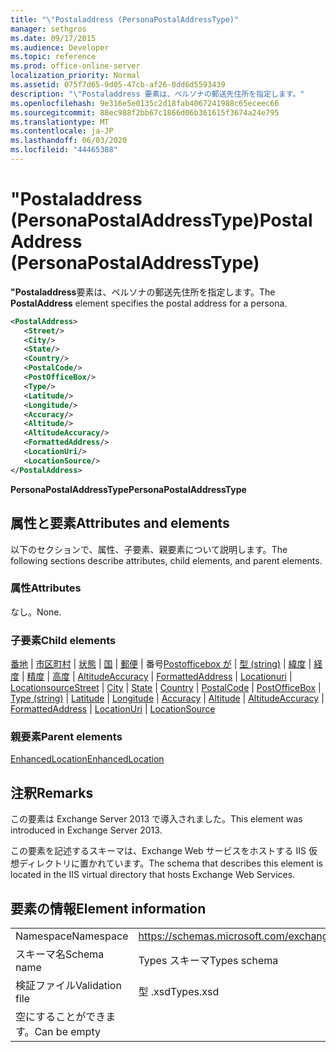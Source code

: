 ```yaml
---
title: "\"Postaladdress (PersonaPostalAddressType)"
manager: sethgros
ms.date: 09/17/2015
ms.audience: Developer
ms.topic: reference
ms.prod: office-online-server
localization_priority: Normal
ms.assetid: 075f7d65-9d05-47cb-af26-0dd6d5593439
description: "\"Postaladdress 要素は、ペルソナの郵送先住所を指定します。"
ms.openlocfilehash: 9e316e5e0135c2d18fab4067241988c65eceec66
ms.sourcegitcommit: 88ec988f2bb67c1866d06b361615f3674a24e795
ms.translationtype: MT
ms.contentlocale: ja-JP
ms.lasthandoff: 06/03/2020
ms.locfileid: "44465388"
---
```

# <a name="postaladdress-personapostaladdresstype"></a><span data-ttu-id="37421-103">"Postaladdress (PersonaPostalAddressType)</span><span class="sxs-lookup"><span data-stu-id="37421-103">PostalAddress (PersonaPostalAddressType)</span></span>

<span data-ttu-id="37421-104">**"Postaladdress**要素は、ペルソナの郵送先住所を指定します。</span><span class="sxs-lookup"><span data-stu-id="37421-104">The **PostalAddress** element specifies the postal address for a persona.</span></span> 
  
```XML
<PostalAddress>
   <Street/>
   <City/>
   <State/>
   <Country/>
   <PostalCode/>
   <PostOfficeBox/>
   <Type/>
   <Latitude/>
   <Longitude/>
   <Accuracy/>
   <Altitude/>
   <AltitudeAccuracy/>
   <FormattedAddress/>
   <LocationUri/>
   <LocationSource/>
</PostalAddress>
```

 <span data-ttu-id="37421-105">**PersonaPostalAddressType**</span><span class="sxs-lookup"><span data-stu-id="37421-105">**PersonaPostalAddressType**</span></span>
## <a name="attributes-and-elements"></a><span data-ttu-id="37421-106">属性と要素</span><span class="sxs-lookup"><span data-stu-id="37421-106">Attributes and elements</span></span>

<span data-ttu-id="37421-107">以下のセクションで、属性、子要素、親要素について説明します。</span><span class="sxs-lookup"><span data-stu-id="37421-107">The following sections describe attributes, child elements, and parent elements.</span></span>
  
### <a name="attributes"></a><span data-ttu-id="37421-108">属性</span><span class="sxs-lookup"><span data-stu-id="37421-108">Attributes</span></span>

<span data-ttu-id="37421-109">なし。</span><span class="sxs-lookup"><span data-stu-id="37421-109">None.</span></span>
  
### <a name="child-elements"></a><span data-ttu-id="37421-110">子要素</span><span class="sxs-lookup"><span data-stu-id="37421-110">Child elements</span></span>

<span data-ttu-id="37421-111">[番地](street.md)  | [市区町村](city.md)  | [状態](state-ex15websvcsotherref.md)  | [国](country.md)  | [郵便](postalcode.md)  |  番号[Postofficebox が](postofficebox.md)  | [型 (string)](type-string.md)  | [緯度](latitude.md)  | [経度](longitude.md)  | [精度](accuracy.md)  | [高度](altitude.md)  | [AltitudeAccuracy](altitudeaccuracy.md)  | [FormattedAddress](formattedaddress.md)  | [Locationuri](locationuri.md)  | [Locationsource](locationsource.md)</span><span class="sxs-lookup"><span data-stu-id="37421-111">[Street](street.md) | [City](city.md) | [State](state-ex15websvcsotherref.md) | [Country](country.md) | [PostalCode](postalcode.md) | [PostOfficeBox](postofficebox.md) | [Type (string)](type-string.md) | [Latitude](latitude.md) | [Longitude](longitude.md) | [Accuracy](accuracy.md) | [Altitude](altitude.md) | [AltitudeAccuracy](altitudeaccuracy.md) | [FormattedAddress](formattedaddress.md) | [LocationUri](locationuri.md) | [LocationSource](locationsource.md)</span></span>
  
### <a name="parent-elements"></a><span data-ttu-id="37421-112">親要素</span><span class="sxs-lookup"><span data-stu-id="37421-112">Parent elements</span></span>

[<span data-ttu-id="37421-113">EnhancedLocation</span><span class="sxs-lookup"><span data-stu-id="37421-113">EnhancedLocation</span></span>](enhancedlocation.md)
  
## <a name="remarks"></a><span data-ttu-id="37421-114">注釈</span><span class="sxs-lookup"><span data-stu-id="37421-114">Remarks</span></span>

<span data-ttu-id="37421-115">この要素は Exchange Server 2013 で導入されました。</span><span class="sxs-lookup"><span data-stu-id="37421-115">This element was introduced in Exchange Server 2013.</span></span>
  
<span data-ttu-id="37421-116">この要素を記述するスキーマは、Exchange Web サービスをホストする IIS 仮想ディレクトリに置かれています。</span><span class="sxs-lookup"><span data-stu-id="37421-116">The schema that describes this element is located in the IIS virtual directory that hosts Exchange Web Services.</span></span>
  
## <a name="element-information"></a><span data-ttu-id="37421-117">要素の情報</span><span class="sxs-lookup"><span data-stu-id="37421-117">Element information</span></span>

|||
|:-----|:-----|
|<span data-ttu-id="37421-118">Namespace</span><span class="sxs-lookup"><span data-stu-id="37421-118">Namespace</span></span>  <br/> |https://schemas.microsoft.com/exchange/services/2006/types  <br/> |
|<span data-ttu-id="37421-119">スキーマ名</span><span class="sxs-lookup"><span data-stu-id="37421-119">Schema name</span></span>  <br/> |<span data-ttu-id="37421-120">Types スキーマ</span><span class="sxs-lookup"><span data-stu-id="37421-120">Types schema</span></span>  <br/> |
|<span data-ttu-id="37421-121">検証ファイル</span><span class="sxs-lookup"><span data-stu-id="37421-121">Validation file</span></span>  <br/> |<span data-ttu-id="37421-122">型 .xsd</span><span class="sxs-lookup"><span data-stu-id="37421-122">Types.xsd</span></span>  <br/> |
|<span data-ttu-id="37421-123">空にすることができます。</span><span class="sxs-lookup"><span data-stu-id="37421-123">Can be empty</span></span>  <br/> ||
   

